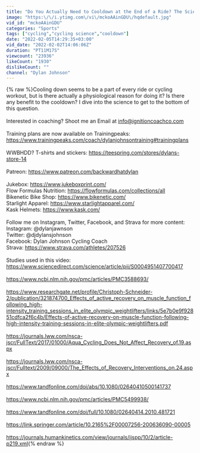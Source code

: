 ```yaml
---
title: "Do You Actually Need to Cooldown at the End of a Ride? The Science"
image: "https:\/\/i.ytimg.com\/vi\/mckoAAinGDU\/hqdefault.jpg"
vid_id: "mckoAAinGDU"
categories: "Sports"
tags: ["cycling","cycling science","cooldown"]
date: "2022-02-05T14:29:35+03:00"
vid_date: "2022-02-02T14:06:06Z"
duration: "PT11M17S"
viewcount: "23936"
likeCount: "1930"
dislikeCount: ""
channel: "Dylan Johnson"
---
```

{% raw %}Cooling down seems to be a part of every ride or cycling workout, but is there actually a physiological reason for doing it? Is there any benefit to the cooldown? I dive into the science to get to the bottom of this question. <br /><br />Interested in coaching? Shoot me an Email at info@ignitioncoachco.com<br /><br />Training plans are now available on Trainingpeaks: <a rel="nofollow" target="blank" href="https://www.trainingpeaks.com/coach/dylanjohnsontraining#trainingplans">https://www.trainingpeaks.com/coach/dylanjohnsontraining#trainingplans</a><br /><br />WWBHDD? T-shirts and stickers: <a rel="nofollow" target="blank" href="https://teespring.com/stores/dylans-store-14">https://teespring.com/stores/dylans-store-14</a><br /><br />Patreon: <a rel="nofollow" target="blank" href="https://www.patreon.com/backwardhatdylan">https://www.patreon.com/backwardhatdylan</a><br /><br />Jukebox: <a rel="nofollow" target="blank" href="https://www.jukeboxprint.com/">https://www.jukeboxprint.com/</a><br />Flow Formulas Nutrition: <a rel="nofollow" target="blank" href="https://flowformulas.com/collections/all">https://flowformulas.com/collections/all</a><br />Bikenetic Bike Shop: <a rel="nofollow" target="blank" href="https://www.bikenetic.com/">https://www.bikenetic.com/</a><br />Starlight Apparel: <a rel="nofollow" target="blank" href="https://www.starlightapparel.com/">https://www.starlightapparel.com/</a><br />Kask Helmets: <a rel="nofollow" target="blank" href="https://www.kask.com/">https://www.kask.com/</a><br /><br />Follow me on Instagram, Twitter, Facebook, and Strava for more content:<br />Instagram: @dylanjawnson<br />Twitter: @djdylansjohnson<br />Facebook: Dylan Johnson Cycling Coach <br />Strava: <a rel="nofollow" target="blank" href="https://www.strava.com/athletes/207526">https://www.strava.com/athletes/207526</a><br /><br />Studies used in this video:<br /><a rel="nofollow" target="blank" href="https://www.sciencedirect.com/science/article/pii/S0004951407700417">https://www.sciencedirect.com/science/article/pii/S0004951407700417</a><br /><br /><a rel="nofollow" target="blank" href="https://www.ncbi.nlm.nih.gov/pmc/articles/PMC3588693/">https://www.ncbi.nlm.nih.gov/pmc/articles/PMC3588693/</a><br /><br /><a rel="nofollow" target="blank" href="https://www.researchgate.net/profile/Christoph-Schneider-2/publication/321874700_Effects_of_active_recovery_on_muscle_function_following_high-intensity_training_sessions_in_elite_olympic_weightlifters/links/5e7b0e9f92851cdfca2f6c4b/Effects-of-active-recovery-on-muscle-function-following-high-intensity-training-sessions-in-elite-olympic-weightlifters.pdf">https://www.researchgate.net/profile/Christoph-Schneider-2/publication/321874700_Effects_of_active_recovery_on_muscle_function_following_high-intensity_training_sessions_in_elite_olympic_weightlifters/links/5e7b0e9f92851cdfca2f6c4b/Effects-of-active-recovery-on-muscle-function-following-high-intensity-training-sessions-in-elite-olympic-weightlifters.pdf</a><br /><br /><a rel="nofollow" target="blank" href="https://journals.lww.com/nsca-jscr/FullText/2017/01000/Aqua_Cycling_Does_Not_Affect_Recovery_of.19.aspx">https://journals.lww.com/nsca-jscr/FullText/2017/01000/Aqua_Cycling_Does_Not_Affect_Recovery_of.19.aspx</a><br /><br /><a rel="nofollow" target="blank" href="https://journals.lww.com/nsca-jscr/Fulltext/2009/09000/The_Effects_of_Recovery_Interventions_on.24.aspx">https://journals.lww.com/nsca-jscr/Fulltext/2009/09000/The_Effects_of_Recovery_Interventions_on.24.aspx</a><br /><br /><a rel="nofollow" target="blank" href="https://www.tandfonline.com/doi/abs/10.1080/02640410500141737">https://www.tandfonline.com/doi/abs/10.1080/02640410500141737</a><br /><br /><a rel="nofollow" target="blank" href="https://www.ncbi.nlm.nih.gov/pmc/articles/PMC5499938/">https://www.ncbi.nlm.nih.gov/pmc/articles/PMC5499938/</a><br /><br /><a rel="nofollow" target="blank" href="https://www.tandfonline.com/doi/full/10.1080/02640414.2010.481721">https://www.tandfonline.com/doi/full/10.1080/02640414.2010.481721</a><br /><br /><a rel="nofollow" target="blank" href="https://link.springer.com/article/10.2165%2F00007256-200636090-00005">https://link.springer.com/article/10.2165%2F00007256-200636090-00005</a><br /><br /><a rel="nofollow" target="blank" href="https://journals.humankinetics.com/view/journals/ijspp/10/2/article-p219.xml">https://journals.humankinetics.com/view/journals/ijspp/10/2/article-p219.xml</a>{% endraw %}
